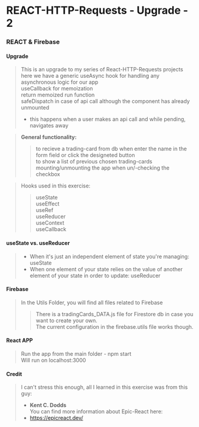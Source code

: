 # REACT-HTTP-Requests - Upgrade - 2  
### REACT & Firebase

#### Upgrade
> This is an upgrade to my series of React-HTTP-Requests projects  
> here we have a generic useAsync hook for handling any asynchronous logic for our app  
> useCallback for memoization  
> return memoized run function  
> safeDispatch in case of api call although the component has already unmounted
> - this happens when a user makes an api call and while pending, navigates away
  
> **General functionality:**
>> to recieve a trading-card from db when enter the name in the form field or click the  designeted button    
>> to show a list of previous chosen trading-cards    
>> mounting/unmounting the app when un/-checking the checkbox  

> Hooks used in this exercise:  
>> useState</br>
>> useEffect</br>
>> useRef</br>
>> useReducer</br>
>> useContext</br>
>> useCallback</br>

#### useState vs. useReducer
> - When it's just an independent element of state you're managing:   useState  
> - When one element of your state relies on the value of another element of your state in order to update:   useReducer  

#### Firebase
> In the Utils Folder, you will find all files related to Firebase</br>
>> There is a tradingCards_DATA.js file for Firestore db in case you want to create your own.</br>
>> The current configuration in the firebase.utils file works though.</br>

#### React APP
> Run the app from the main folder - npm start</br>
> Will run on localhost:3000</br>

#### Credit
> I can't stress this enough, all I learned in this exercise was from this guy:  
> - **Kent C. Dodds**  
> You can find more information about Epic-React here:</br> 
> - https://epicreact.dev/</br>
